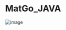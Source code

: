 # MatGo_JAVA
![image](https://user-images.githubusercontent.com/18719563/32846419-8e05d064-ca6a-11e7-8b87-8f652c8da86b.png)

